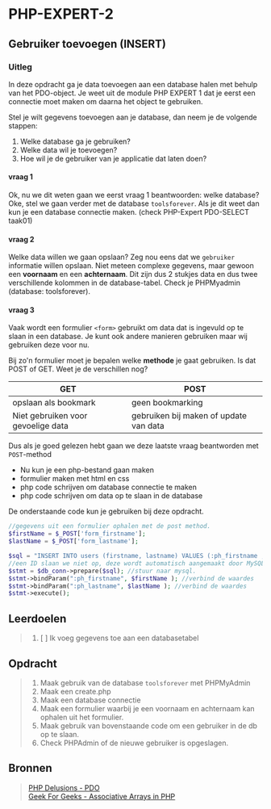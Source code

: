 # PHP-EXPERT-2

## Gebruiker toevoegen (INSERT)

### Uitleg

In deze opdracht ga je data toevoegen aan een database halen met behulp van het PDO-object. Je weet uit de module PHP EXPERT 1 dat je eerst een connectie moet maken om daarna het object te gebruiken.

Stel je wilt gegevens toevoegen aan je database, dan neem je de volgende stappen:

1. Welke database ga je gebruiken?
2. Welke data wil je toevoegen?
3. Hoe wil je de gebruiker van je applicatie dat laten doen?

#### vraag 1

Ok, nu we dit weten gaan we eerst vraag 1 beantwoorden: welke database? Oke, stel we gaan verder met de database `toolsforever`. Als je dit weet dan kun je een database connectie maken. (check PHP-Expert PDO-SELECT taak01)

#### vraag 2

Welke data willen we gaan opslaan? Zeg nou eens dat we `gebruiker` informatie willen opslaan. Niet meteen complexe gegevens, maar gewoon een __voornaam__ en een __achternaam__. Dit zijn dus 2 stukjes data en dus twee verschillende kolommen in de database-tabel. Check je PHPMyadmin (database: toolsforever).


#### vraag 3

Vaak wordt een formulier `<form>` gebruikt om data dat is ingevuld op te slaan in een database. Je kunt ook andere manieren gebruiken maar wij gebruiken deze voor nu.

Bij zo'n formulier moet je bepalen welke __methode__ je gaat gebruiken. Is dat POST of GET. Weet je de verschillen nog?

  GET | POST
  --|---|
  opslaan als bookmark | geen bookmarking
  Niet gebruiken voor gevoelige data | gebruiken bij maken of update van data

Dus als je goed gelezen hebt gaan we deze laatste vraag beantworden met `POST`-method

- Nu kun je een php-bestand gaan maken
- formulier maken met html en css
- php code schrijven om database connectie te maken
- php code schrijven om data op te slaan in de database

De onderstaande code kun je gebruiken bij deze opdracht.

```php
//gegevens uit een formulier ophalen met de post method.
$firstName = $_POST['form_firstname'];
$lastName = $_POST['form_lastname'];

$sql = "INSERT INTO users (firstname, lastname) VALUES (:ph_firstname , :ph_lastname)" ;//sql query
//een ID slaan we niet op, deze wordt automatisch aangemaakt door MySQL
$stmt = $db_conn->prepare($sql); //stuur naar mysql.
$stmt->bindParam(":ph_firstname", $firstName ); //verbind de waardes
$stmt->bindParam(":ph_lastname", $lastName ); //verbind de waardes
$stmt->execute();
```

## Leerdoelen

> 1. [ ] Ik voeg gegevens toe aan een databasetabel

## Opdracht

> 1. Maak gebruik van de database `toolsforever` met PHPMyAdmin
> 2. Maak een create.php
> 3. Maak een database connectie
> 4. Maak een formulier waarbij je een voornaam en achternaam kan ophalen uit het formulier.
> 5. Maak gebruik van bovenstaande code om een gebruiker in de db op te slaan.
> 6. Check PHPAdmin of de nieuwe gebruiker is opgeslagen.

## Bronnen

> [PHP Delusions - PDO](https://phpdelusions.net/pdo)  
> [Geek For Geeks - Associative Arrays in PHP](https://www.geeksforgeeks.org/associative-arrays-in-php/)  
